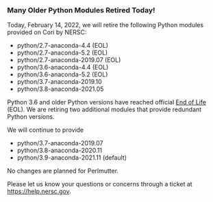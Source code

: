 ### Many Older Python Modules Retired Today!

Today, February 14, 2022, we will retire the following Python modules
provided on Cori by NERSC:
- python/2.7-anaconda-4.4 (EOL)
- python/2.7-anaconda-5.2 (EOL)
- python/2.7-anaconda-2019.07 (EOL)
- python/3.6-anaconda-4.4 (EOL)
- python/3.6-anaconda-5.2 (EOL)
- python/3.7-anaconda-2019.10 
- python/3.8-anaconda-2021.05 

Python 3.6 and older Python versions have reached official 
[End of Life](https://endoflife.date/python) (EOL). We are retiring two 
additional modules that provide redundant Python versions. 

We will continue to provide
- python/3.7-anaconda-2019.07
- python/3.8-anaconda-2020.11
- python/3.9-anaconda-2021.11 (default)

No changes are planned for Perlmutter.

Please let us know your questions or concerns through a ticket at
<https://help.nersc.gov>.
